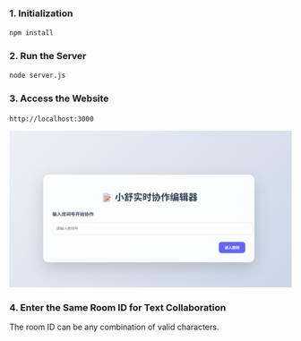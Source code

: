 ### 1. Initialization

```bash
npm install
```

### 2. Run the Server

```bash
node server.js
```

### 3. Access the Website

`http://localhost:3000`

![1747308649159](images/readme-zh/1747308649159.png)

### 4. Enter the Same Room ID for Text Collaboration

The room ID can be any combination of valid characters.
